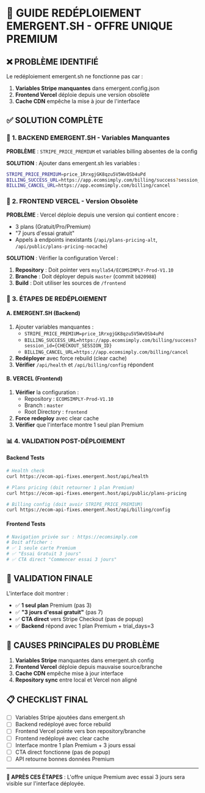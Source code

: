 # 🚀 GUIDE REDÉPLOIEMENT EMERGENT.SH - OFFRE UNIQUE PREMIUM

## ❌ PROBLÈME IDENTIFIÉ

Le redéploiement emergent.sh ne fonctionne pas car :
1. **Variables Stripe manquantes** dans emergent.config.json 
2. **Frontend Vercel** déploie depuis une version obsolète
3. **Cache CDN** empêche la mise à jour de l'interface

## ✅ SOLUTION COMPLÈTE

### 🔧 **1. BACKEND EMERGENT.SH - Variables Manquantes**

**PROBLÈME** : `STRIPE_PRICE_PREMIUM` et variables billing absentes de la config

**SOLUTION** : Ajouter dans emergent.sh les variables :
```bash
STRIPE_PRICE_PREMIUM=price_1RrxgjGK8qzu5V5WvOSb4uPd
BILLING_SUCCESS_URL=https://app.ecomsimply.com/billing/success?session_id={CHECKOUT_SESSION_ID}
BILLING_CANCEL_URL=https://app.ecomsimply.com/billing/cancel
```

### 🎯 **2. FRONTEND VERCEL - Version Obsolète**

**PROBLÈME** : Vercel déploie depuis une version qui contient encore :
- 3 plans (Gratuit/Pro/Premium)
- "7 jours d'essai gratuit"
- Appels à endpoints inexistants (`/api/plans-pricing-alt`, `/api/public/plans-pricing-nocache`)

**SOLUTION** : Vérifier la configuration Vercel :
1. **Repository** : Doit pointer vers `msylla54/ECOMSIMPLY-Prod-V1.10`
2. **Branche** : Doit déployer depuis `master` (commit `b820988`)
3. **Build** : Doit utiliser les sources de `/frontend`

### 🔄 **3. ÉTAPES DE REDÉPLOIEMENT**

#### **A. EMERGENT.SH (Backend)**
1. Ajouter variables manquantes :
   - `STRIPE_PRICE_PREMIUM=price_1RrxgjGK8qzu5V5WvOSb4uPd`
   - `BILLING_SUCCESS_URL=https://app.ecomsimply.com/billing/success?session_id={CHECKOUT_SESSION_ID}`
   - `BILLING_CANCEL_URL=https://app.ecomsimply.com/billing/cancel`
2. **Redéployer** avec force rebuild (clear cache)
3. **Vérifier** `/api/health` et `/api/billing/config` répondent

#### **B. VERCEL (Frontend)**
1. **Vérifier** la configuration :
   - Repository : `ECOMSIMPLY-Prod-V1.10`
   - Branch : `master`
   - Root Directory : `frontend`
2. **Force redeploy** avec clear cache
3. **Vérifier** que l'interface montre 1 seul plan Premium

### 📊 **4. VALIDATION POST-DÉPLOIEMENT**

#### **Backend Tests**
```bash
# Health check
curl https://ecom-api-fixes.emergent.host/api/health

# Plans pricing (doit retourner 1 plan Premium)
curl https://ecom-api-fixes.emergent.host/api/public/plans-pricing

# Billing config (doit avoir STRIPE_PRICE_PREMIUM)
curl https://ecom-api-fixes.emergent.host/api/billing/config
```

#### **Frontend Tests**
```bash
# Navigation privée sur : https://ecomsimply.com
# Doit afficher :
# ✅ 1 seule carte Premium
# ✅ "Essai Gratuit 3 jours"
# ✅ CTA direct "Commencer essai 3 jours"
```

## 🎯 **VALIDATION FINALE**

L'interface doit montrer :
- ✅ **1 seul plan** Premium (pas 3)
- ✅ **"3 jours d'essai gratuit"** (pas 7)
- ✅ **CTA direct** vers Stripe Checkout (pas de popup)
- ✅ **Backend** répond avec 1 plan Premium + trial_days=3

## 🚨 **CAUSES PRINCIPALES DU PROBLÈME**

1. **Variables Stripe** manquantes dans emergent.sh config
2. **Frontend Vercel** déploie depuis mauvaise source/branche
3. **Cache CDN** empêche mise à jour interface
4. **Repository sync** entre local et Vercel non aligné

## 📋 **CHECKLIST FINAL**

- [ ] Variables Stripe ajoutées dans emergent.sh
- [ ] Backend redéployé avec force rebuild  
- [ ] Frontend Vercel pointe vers bon repository/branche
- [ ] Frontend redéployé avec clear cache
- [ ] Interface montre 1 plan Premium + 3 jours essai
- [ ] CTA direct fonctionne (pas de popup)
- [ ] API retourne bonnes données Premium

---

**🎯 APRÈS CES ÉTAPES** : L'offre unique Premium avec essai 3 jours sera visible sur l'interface déployée.